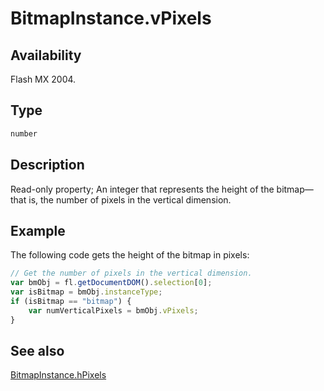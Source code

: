 # BitmapInstance.vPixels

## Availability

Flash MX 2004.

## Type

```typescript
number
```

## Description

Read-only property; An integer that represents the height of the bitmap—that is, the number of pixels in the vertical dimension.

## Example

The following code gets the height of the bitmap in pixels:

```javascript
// Get the number of pixels in the vertical dimension.
var bmObj = fl.getDocumentDOM().selection[0];
var isBitmap = bmObj.instanceType;
if (isBitmap == "bitmap") {
    var numVerticalPixels = bmObj.vPixels;
}
```

## See also

[BitmapInstance.hPixels](../BitmapInstance_object/BitmapInstance1.md)
